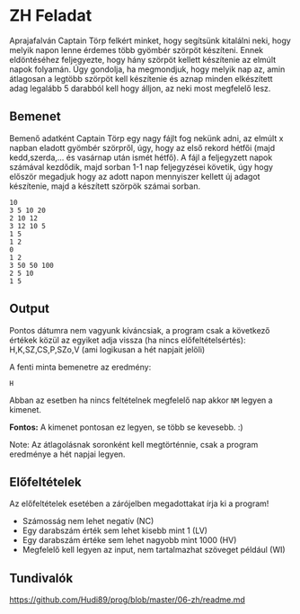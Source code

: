 # ZH Feladat
Aprajafalván Captain Törp felkért minket, hogy segítsünk kitalálni neki, hogy melyik napon lenne érdemes több gyömbér szörpöt készíteni. Ennek eldöntéséhez feljegyezte, hogy hány szörpöt kellett készítenie az elmúlt napok folyamán.
Úgy gondolja, ha megmondjuk, hogy melyik nap az, amin átlagosan a legtöbb szörpöt kell készítenie és aznap minden elkészített adag legalább 5 darabból kell hogy álljon, az neki most megfelelő lesz. 

## Bemenet
Bemenő adatként Captain Törp egy nagy fájlt fog nekünk adni, az elmúlt x napban eladott gyömbér szörpről, úgy, hogy az első rekord hétfői (majd kedd,szerda,... és vasárnap után ismét hétfő). A fájl a feljegyzett napok számával kezdődik, majd sorban 1-1 nap feljegyzései követik, úgy hogy először megadjuk hogy az adott napon mennyiszer kellett új adagot készítenie, majd a készített szörpök számai sorban.
```
10
3 5 10 20
2 10 12
3 12 10 5
1 5
1 2
0
1 2
3 50 50 100
2 5 10
1 5
```

## Output
Pontos dátumra nem vagyunk kíváncsiak, a program csak a következő értékek közül az egyiket adja vissza (ha nincs előfeltételsértés): H,K,SZ,CS,P,SZo,V (ami logikusan a hét napjait jelöli)

A fenti minta bemenetre az eredmény:
```
H
```

Abban az esetben ha nincs feltételnek megfelelő nap akkor ```NM``` legyen a kimenet.

**Fontos:** A kimenet pontosan ez legyen, se több se kevesebb. :)

Note: Az átlagolásnak soronként kell megtörténnie, csak a program eredménye a hét napjai legyen.

## Előfeltételek
Az előfeltételek esetében a zárójelben megadottakat írja ki a program!

* Számosság nem lehet negatív (NC)
* Egy darabszám érték sem lehet kisebb mint 1 (LV)
* Egy darabszám értéke sem lehet nagyobb mint 1000 (HV)
* Megfelelő kell legyen az input, nem tartalmazhat szöveget például (WI)

## Tundivalók
https://github.com/Hudi89/prog/blob/master/06-zh/readme.md
